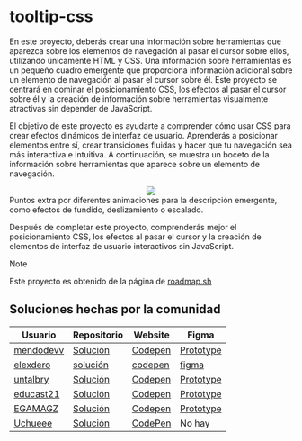 # tooltip-css
En este proyecto, deberás crear una información sobre herramientas que aparezca sobre los elementos de navegación al pasar el cursor sobre ellos, utilizando únicamente HTML y CSS. Una información sobre herramientas es un pequeño cuadro emergente que proporciona información adicional sobre un elemento de navegación al pasar el cursor sobre él. Este proyecto se centrará en dominar el posicionamiento CSS, los efectos al pasar el cursor sobre él y la creación de información sobre herramientas visualmente atractivas sin depender de JavaScript.

El objetivo de este proyecto es ayudarte a comprender cómo usar CSS para crear efectos dinámicos de interfaz de usuario. Aprenderás a posicionar elementos entre sí, crear transiciones fluidas y hacer que tu navegación sea más interactiva e intuitiva. A continuación, se muestra un boceto de la información sobre herramientas que aparece sobre un elemento de navegación.

<div align="center">
  <img src="https://github.com/user-attachments/assets/cf06ca8e-fd33-4eef-8055-83a47eef605a">
</div>
Puntos extra por diferentes animaciones para la descripción emergente, como efectos de fundido, deslizamiento o escalado.


Después de completar este proyecto, comprenderás mejor el posicionamiento CSS, los efectos al pasar el cursor y la creación de elementos de interfaz de usuario interactivos sin JavaScript.

> [!NOTE]
> Este proyecto es obtenido de la página de <a href="https://roadmap.sh/projects/tooltip-ui">roadmap.sh</a>

## Soluciones hechas por la comunidad
|Usuario|Repositorio| Website | Figma|
|-------|-----------|---------|------|
|<a href="https://github.com/mendodevv">mendodevv</a>|<a href="https://github.com/mendodevv/tooltip-css">Solución</a>| <a href="https://codepen.io/mendodev/pen/wBvOXNX">Codepen</a>| <a href="https://www.figma.com/design/7nHk6KF7Gyk6leNtLxw0HF/tooltip-css-mendodev?node-id=13-102&t=ExQqD7lFDPDr7bQu-1">Prototype</a>|
|<a href="https://github.com/elexdero">elexdero</a>|<a href="https://github.com/elexdero/tooltip-css">solución</a>|<a href="https://codepen.io/elexdero/pen/wBvNYKP">codepen</a>|<a href="https://www.figma.com/proto/hvvF9G5XSkfOQlVAkhmiva/Tooltip-UI?node-id=32-3&t=cblmchNRYY3BDncX-1&scaling=scale-down&content-scaling=fixed&page-id=32%3A2&starting-point-node-id=32%3A3">figma<a/>|
|<a href="https://github.com/untalbry">untalbry</a>|<a href="https://github.com/untalbry/tooltip-css">Solución</a>| <a href="https://codepen.io/untalbry/pen/OPJBKjz">Codepen</a>| <a href="https://www.figma.com/proto/hvvF9G5XSkfOQlVAkhmiva/Tooltip-UI?page-id=0%3A1&node-id=68-310&viewport=48%2C414%2C0.79&t=WIlkJHZB7SZ5Gdlc-1&scaling=scale-down&content-scaling=fixed&starting-point-node-id=68%3A310">Prototype</a>|
|<a href="https://github.com/educast21">educast21</a>|<a href="https://github.com/educast21/tooltip-css/tree/EduCastillo">Solución</a>| <a href="https://codepen.io/educast21/pen/KwKEopL">Codepen</a>| <a href="https://www.figma.com/proto/hvvF9G5XSkfOQlVAkhmiva/Tooltip-UI?page-id=225%3A2&node-id=225-27&p=f&viewport=1194%2C806%2C0.52&t=5rYa39wDlLSfFxE2-1&scaling=scale-down&content-scaling=fixed&starting-point-node-id=225%3A27">Prototype</a>|
|<a href="https://github.com/EGAMAGZ">EGAMAGZ</a>|<a href="https://github.com/EGAMAGZ/tooltip-css">Solución</a>| <a href="https://codepen.io/EGAMAGZ/pen/WbNmyQX">Codepen</a>|<a href="https://www.figma.com/design/hvvF9G5XSkfOQlVAkhmiva/Tooltip-UI?node-id=24-4&p=f&t=rNfcKG9duc8zh5XU-0">Prototype</a>|
|<a href="https://github.com/Uxue404">Uchueee</a>|<a href="https://github.com/Uxue404/tooltip-css">Solución</a>| <a href="https://codepen.io/Uxue404/pen/ByabVPY">CodePen</a>|No hay|
